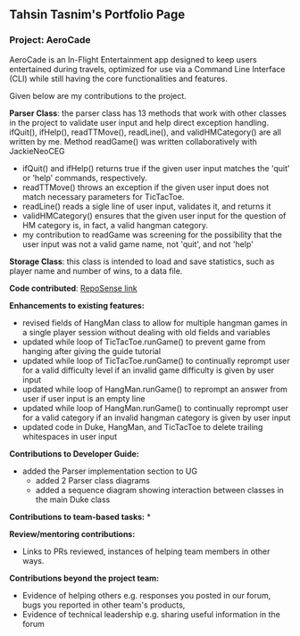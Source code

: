 ## Tahsin Tasnim's Portfolio Page

### Project:  AeroCade

AeroCade is an In-Flight Entertainment app designed to keep users entertained during travels,
optimized for use via a Command Line Interface (CLI) while still having the core functionalities and features.

Given below are my contributions to the project.

**Parser Class**: the parser class has 13 methods that work with other classes in the project to
validate user input and help direct exception handling. ifQuit(), ifHelp(), readTTMove(), readLine(), and validHMCategory() are all written by me. Method readGame() was written
collaboratively with JackieNeoCEG
  * ifQuit() and ifHelp() returns true if the given user input matches the 'quit' or 'help' commands, respectively.
  * readTTMove() throws an exception if the given user input does not match necessary parameters for TicTacToe.
  * readLine() reads a sigle line of user input, validates it, and returns it
  * validHMCategory() ensures that the given user input for the question of HM category is, in fact, a valid hangman category.
  * my contribution to readGame was screening for the possibility that the user input was not a valid game name, not 'quit', and not 'help'

**Storage Class**: this class is intended to load and save statistics, such as player name and number of wins, to a data file. 

**Code contributed**: [RepoSense link](https://nus-cs2113-ay2324s2.github.io/tp-dashboard/?search=ttasnim5&breakdown=true)

**Enhancements to existing features:**
* revised fields of HangMan class to allow for multiple hangman games in a single player session without dealing with old fields and variables
* updated while loop of TicTacToe.runGame() to prevent game from hanging after giving the guide tutorial
* updated while loop of TicTacToe.runGame() to continually reprompt user for a valid difficulty level if an invalid game difficulty is given by user input
* updated while loop of HangMan.runGame() to reprompt an answer from user if user input is an empty line
* updated while loop of HangMan.runGame() to continually reprompt user for a valid category if an invalid hangman category is given by user input
* updated code in Duke, HangMan, and TicTacToe to delete trailing whitespaces in user input

**Contributions to Developer Guide:**
* added the Parser implementation section to UG
  * added 2 Parser class diagrams 
  * added a sequence diagram showing interaction between classes in the main Duke class

**Contributions to team-based tasks:**
* 

**Review/mentoring contributions:** 
* Links to PRs reviewed, instances of helping team members in other ways.

**Contributions beyond the project team:**
* Evidence of helping others e.g. responses you posted in our forum, bugs you reported in other team's products, 
* Evidence of technical leadership e.g. sharing useful information in the forum


